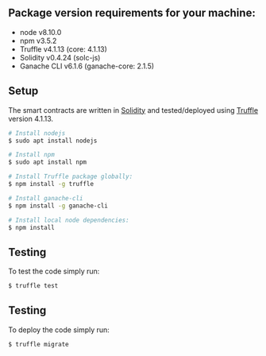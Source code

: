 ## Package version requirements for your machine:

- node v8.10.0
- npm v3.5.2
- Truffle v4.1.13 (core: 4.1.13)
- Solidity v0.4.24 (solc-js)
- Ganache CLI v6.1.6 (ganache-core: 2.1.5)

## Setup

The smart contracts are written in [Solidity](https://github.com/ethereum/solidity) and tested/deployed using [Truffle](https://github.com/trufflesuite/truffle) version 4.1.13.

```bash
# Install nodejs
$ sudo apt install nodejs

# Install npm
$ sudo apt install npm

# Install Truffle package globally:
$ npm install -g truffle

# Install ganache-cli
$ npm install -g ganache-cli

# Install local node dependencies:
$ npm install
```

## Testing

To test the code simply run:

```bash
$ truffle test
```

## Testing

To deploy the code simply run:

```bash
$ truffle migrate
```
